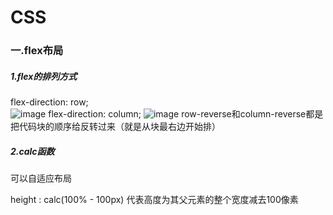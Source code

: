 # CSS

### 一.flex布局

##### 1.flex的排列方式

flex-direction: row;   
![image](https://user-images.githubusercontent.com/73156828/113105795-93c44400-9234-11eb-9f7a-03ae9ba5ae02.png)
flex-direction: column; 
![image](https://user-images.githubusercontent.com/73156828/113105752-873feb80-9234-11eb-99ed-e557a83a1a4e.png)
row-reverse和column-reverse都是把代码块的顺序给反转过来（就是从块最右边开始排）



##### 2.calc函数

可以自适应布局

height :  calc(100% - 100px)   代表高度为其父元素的整个宽度减去100像素
